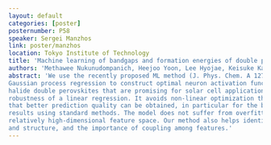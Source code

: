 ```yaml
---
layout: default
categories: [poster]
posternumber: P58
speaker: Sergei Manzhos
link: poster/manzhos
location: Tokyo Institute of Technology
title: 'Machine learning of bandgaps and formation energies of double perovskites with a NN with with additive kernel GPR based neuron activation functions'
authors: 'Methawee Nukunudompanich, Heejoo Yoon, Lee Hyojae, Keisuke Kameda, Manabu Ihara, Sergei Manzhos'
abstract: 'We use the recently proposed ML method (J. Phys. Chem. A 127 (2023) 7823) that has the form of a single hidden layer NN that uses additive 
Gaussian process regression to construct optimal neuron activation functions, to machine learn the band gaps and heats of formation of lead-free inorganic 
halide double perovskites that are promising for solar cell applications. The method combines the high expressive power of a neural network with the
robustness of a linear regression. It avoids non-linear optimization that is largely responsible for the CPU cost of an NN and overfitting. We show 
that better prediction quality can be obtained, in particular for the bandgap in the visible region relevant for most applications, compared to previous 
results using standard methods. The model does not suffer from overfitting as the number of neurons is increased, in spite of the low data density in a 
relatively high-dimensional feature space. Our method also helps identify the most important features among about 30 descriptors of chemical composition
and structure, and the importance of coupling among features.'
---
```

